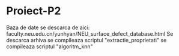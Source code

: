 # Proiect-P2
Baza de date se descarca de aici: faculty.neu.edu.cn/yunhyan/NEU_surface_defect_database.html
Se descarca arhiva
se compileaza scriptul "extractie_proprietati"
se compileaza scriptul "algoritm_knn"
